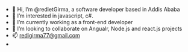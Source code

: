 - 👋 Hi, I’m @redietGirma, a software developer based in Addis Ababa
- 👀 I’m interested in javascript, c#. 
- 🌱 I’m currently working as a front-end developer
- 💞️ I’m looking to collaborate on Angualr, Node.js and react.js projects
- 📫 redigirma77@gmail.com
- 
<!---
redietGirma/redietGirma is a ✨ special ✨ repository because its `README.md` (this file) appears on your GitHub profile.
You can click the Preview link to take a look at your changes.
--->
